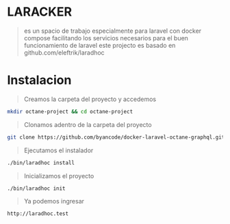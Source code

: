# LARACKER
> es un spacio de trabajo especialmente para laravel con docker compose
> facilitando los servicios necesarios para el buen funcionamiento de laravel
> este projecto es basado en github.com/eleftrik/laradhoc

# Instalacion

> Creamos la carpeta del proyecto y accedemos

```bash
mkdir octane-project && cd octane-project
```

> Clonamos adentro de la carpeta del proyecto

```bash
git clone https://github.com/byancode/docker-laravel-octane-graphql.git .
```

> Ejecutamos el instalador

```bash
./bin/laradhoc install
```

> Inicializamos el proyecto

```bash
./bin/laradhoc init
```

> Ya podemos ingresar

```http
http://laradhoc.test
```
